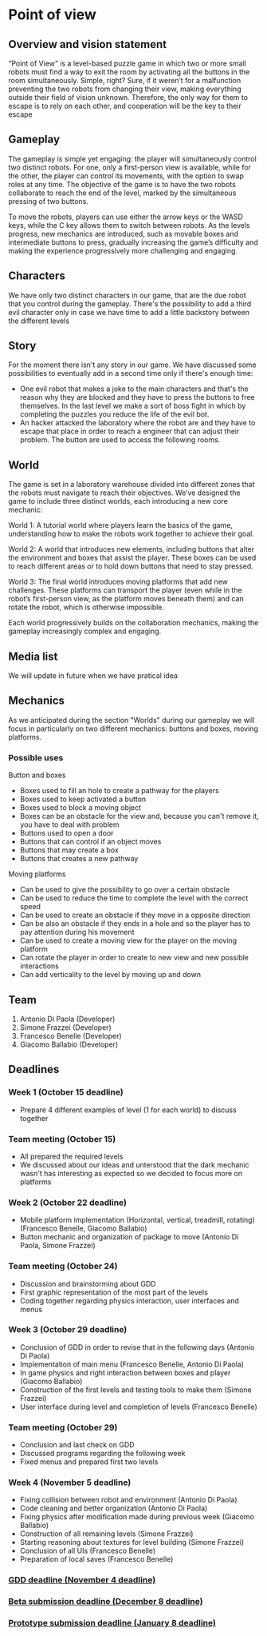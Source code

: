 # Point of view #

## Overview and vision statement ##

“Point of View” is a level-based puzzle game in which two or more small robots must find a way to exit the 
room by activating all the buttons in the room simultaneously. Simple, right? Sure, if it weren’t for a 
malfunction preventing the two robots from changing their view, making everything outside their field of 
vision unknown. Therefore, the only way for them to escape is to rely on each other, and cooperation will be 
the key to their escape

## Gameplay ##

The gameplay is simple yet engaging: the player will simultaneously control two distinct robots. For one, only a first-person view is available, while for the other, the player can control its movements, with the option to swap roles at any time. The objective of the game is to have the two robots collaborate to reach the end of the level, marked by the simultaneous pressing of two buttons.

To move the robots, players can use either the arrow keys or the WASD keys, while the C key allows them to switch between robots. As the levels progress, new mechanics are introduced, such as movable boxes and intermediate buttons to press, gradually increasing the game’s difficulty and making the experience progressively more challenging and engaging.

## Characters ##

We have only two distinct characters in our game, that are the due robot that you control during the gameplay. 
There's the possibility to add a third evil character only in case we have time to add a little backstory between the different levels

## Story ##

For the moment there isn't any story in our game.
We have discussed some possibilities to eventually add in a second time only if there's enough time:
- One evil robot that makes a joke to the main characters and that's the reason why they are blocked and they have to press the buttons to free themselves. In the last level we make a sort of boss fight in which by completing the puzzles you reduce the life of the evil bot.
- An hacker attacked the laboratory where the robot are and they have to escape that place in order to reach a engineer that can adjust their problem. The button are used to access the following rooms. 

## World ##

The game is set in a laboratory warehouse divided into different zones that the robots must navigate to reach their objectives. We’ve designed the game to include three distinct worlds, each introducing a new core mechanic:

World 1: A tutorial world where players learn the basics of the game, understanding how to make the robots work together to achieve their goal.

World 2: A world that introduces new elements, including buttons that alter the environment and boxes that assist the player. These boxes can be used to reach different areas or to hold down buttons that need to stay pressed.

World 3: The final world introduces moving platforms that add new challenges. These platforms can transport the player (even while in the robot’s first-person view, as the platform moves beneath them) and can rotate the robot, which is otherwise impossible.

Each world progressively builds on the collaboration mechanics, making the gameplay increasingly complex and engaging.

## Media list ##

We will update in future when we have pratical idea

## Mechanics ##

As we anticipated during the section "Worlds" during our gameplay we will focus in particularly on two different mechanics: buttons and boxes, moving platforms.

### Possible uses ###

Button and boxes

- Boxes used to fill an hole to create a pathway for the players
- Boxes used to keep activated a button
- Boxes used to block a moving object
- Boxes can be an obstacle for the view and, because you can't remove it, you have to deal with problem
- Buttons used to open a door
- Buttons that can control if an object moves
- Buttons that may create a box
- Buttons that creates a new pathway

Moving platforms

- Can be used to give the possibility to go over a certain obstacle
- Can be used to reduce the time to complete the level with the correct speed
- Can be used to create an obstacle if they move in a opposite direction
- Can be also an obstacle if they ends in a hole and so the player has to pay attention during his movement
- Can be used to create a moving view for the player on the moving platform
- Can rotate the player in order to create to new view and new possible interactions
- Can add verticality to the level by moving up and down

## Team ##
1. Antonio Di Paola (Developer)
2. Simone Frazzei (Developer) 
3. Francesco Benelle (Developer)
4. Giacomo Ballabio (Developer)

## Deadlines ##

### Week 1 (October 15 deadline) ###
- Prepare 4 different examples of level (1 for each world) to discuss together

### Team meeting (October 15) ###
- All prepared the required levels
- We discussed about our ideas and unterstood that the dark mechanic wasn't has interesting as expected so we decided to focus more on platforms 

### Week 2 (October 22 deadline) ###
- Mobile platform implementation (Horizontal, vertical, treadmill, rotating) (Francesco Benelle, Giacomo Ballabio)
- Button mechanic and organization of package to move (Antonio Di Paola, Simone Frazzei)

### Team meeting (October 24) ###
- Discussion and brainstorming about GDD
- First graphic representation of the most part of the levels
- Coding together regarding physics interaction, user interfaces and menus

### Week 3 (October 29 deadline) ###
- Conclusion of GDD in order to revise that in the following days (Antonio Di Paola)
- Implementation of main menu (Francesco Benelle, Antonio Di Paola)
- In game physics and right interaction between boxes and player (Giacomo Ballabio)
- Construction of the first levels and testing tools to make them (Simone Frazzei)
- User interface during level and completion of levels (Francesco Benelle)

### Team meeting (October 29)
- Conclusion and last check on GDD
- Discussed programs regarding the following week
- Fixed menus and prepared first two levels

### Week 4 (November 5 deadline)

- Fixing collision between robot and environment (Antonio Di Paola)
- Code cleaning and better organization (Antonio Di Paola)
- Fixing physics after modification made during previous week (Giacomo Ballabio)
- Construction of all remaining levels (Simone Frazzei)
- Starting reasoning about textures for level building (Simone Frazzei)
- Conclusion of all UIs (Francesco Benelle)
- Preparation of local saves (Francesco Benelle)

### <ins> GDD deadline (November 4 deadline) 

### <ins> Beta submission deadline (December 8 deadline) 

### <ins> Prototype submission deadline (January 8 deadline)

